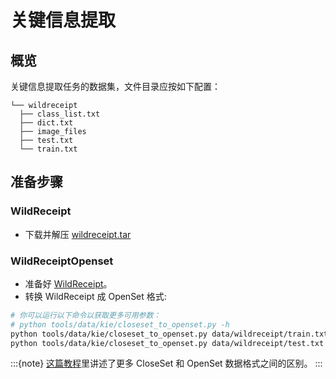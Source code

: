 # 关键信息提取

## 概览

关键信息提取任务的数据集，文件目录应按如下配置：

```text
└── wildreceipt
  ├── class_list.txt
  ├── dict.txt
  ├── image_files
  ├── test.txt
  └── train.txt
```

## 准备步骤

### WildReceipt

- 下载并解压 [wildreceipt.tar](https://download.openmmlab.com/mmocr/data/wildreceipt.tar)

### WildReceiptOpenset

- 准备好 [WildReceipt](#WildReceipt)。
- 转换 WildReceipt 成 OpenSet 格式:
```bash
# 你可以运行以下命令以获取更多可用参数：
# python tools/data/kie/closeset_to_openset.py -h
python tools/data/kie/closeset_to_openset.py data/wildreceipt/train.txt data/wildreceipt/openset_train.txt
python tools/data/kie/closeset_to_openset.py data/wildreceipt/test.txt data/wildreceipt/openset_test.txt
```
:::{note}
[这篇教程](../tutorials/kie_closeset_openset.md)里讲述了更多 CloseSet 和 OpenSet 数据格式之间的区别。
:::

